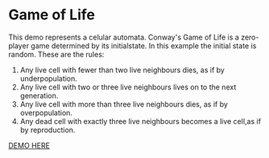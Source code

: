 # Game of Life

This demo represents a celular automata. Conway's Game of Life is a zero-player game determined by its initialstate. In this example the initial state is random.
These are the rules:

1. Any live cell with fewer than two live neighbours dies, as if by underpopulation.
2.  Any live cell with two or three live neighbours lives on to the next generation.
3.  Any live cell with more than three live neighbours dies, as if by overpopulation.
4.  Any dead cell with exactly three live neighbours becomes a live cell,as if by reproduction.

[DEMO HERE](https://trafalmejo.github.io/game-of-life/)

